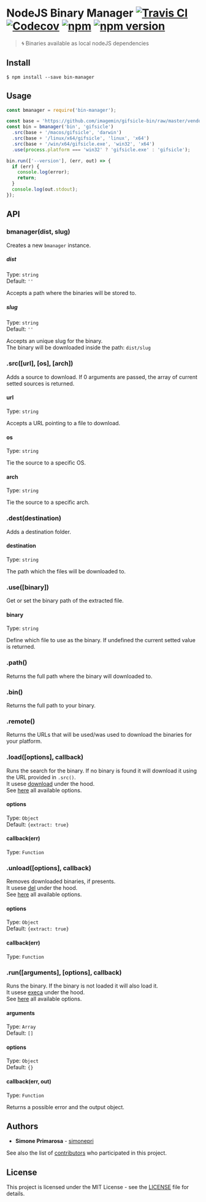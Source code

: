 # NodeJS Binary Manager [![Travis CI](https://travis-ci.org/simonepri/bin-manager.svg?branch=master)](https://travis-ci.org/simone/bin-manager) [![Codecov](https://img.shields.io/codecov/c/github/simonepri/bin-manager/master.svg)](https://codecov.io/gh/simonepri/bin-manager) [![npm](https://img.shields.io/npm/dm/bin-manager.svg)](https://www.npmjs.com/package/bin-manager) [![npm version](https://img.shields.io/npm/v/bin-manager.svg)](https://www.npmjs.com/package/bin-manager)
> 🌀 Binaries available as local nodeJS dependencies


## Install

```
$ npm install --save bin-manager
```


## Usage

```js
const bmanager = require('bin-manager');

const base = 'https://github.com/imagemin/gifsicle-bin/raw/master/vendor';
const bin = bmanager('bin', 'gifsicle')
  .src(base + '/macos/gifsicle', 'darwin')
  .src(base + '/linux/x64/gifsicle', 'linux', 'x64')
  .src(base + '/win/x64/gifsicle.exe', 'win32', 'x64')
  .use(process.platform === 'win32' ? 'gifsicle.exe' : 'gifsicle');

bin.run(['--version'], (err, out) => {
  if (err) {
    console.log(error);
    return;
  }
  console.log(out.stdout);
});
```

## API

### bmanager(dist, slug)

Creates a new `bmanager` instance.

##### dist

Type: `string`<br>
Default: `''`

Accepts a path where the binaries will be stored to.

##### slug

Type: `string`<br>
Default: `''`

Accepts an unique slug for the binary.<br>
The binary will be downloaded inside the path: `dist/slug`

### .src([url], [os], [arch])

Adds a source to download.
If 0 arguments are passed, the array of current setted sources is returned.

#### url

Type: `string`

Accepts a URL pointing to a file to download.

#### os

Type: `string`

Tie the source to a specific OS.

#### arch

Type: `string`

Tie the source to a specific arch.

### .dest(destination)

Adds a destination folder.

#### destination

Type: `string`

The path which the files will be downloaded to.

### .use([binary])

Get or set the binary path of the extracted file.

#### binary

Type: `string`

Define which file to use as the binary.
If undefined the current setted value is returned.

### .path()

Returns the full path where the binary will downloaded to.

### .bin()

Returns the full path to your binary.

### .remote()

Returns the URLs that will be used/was used to download the binaries for your platform.

### .load([options], callback)

Runs the search for the binary. If no binary is found it will download it
using the URL provided in `.src()`.
<br>It usese [download](https://github.com/kevva/download) under the hood.
<br>See [here](https://github.com/kevva/download#options) all available options.

#### options

Type: `Object`<br>
Default: `{extract: true}`

#### callback(err)

Type: `Function`

### .unload([options], callback)

Removes downloaded binaries, if presents.
<br>It usese [del](https://github.com/sindresorhus/del) under the hood.
<br>See [here](https://github.com/sindresorhus/del#options) all available options.

#### options

Type: `Object`<br>
Default: `{extract: true}`

#### callback(err)

Type: `Function`

### .run([arguments], [options], callback)

Runs the binary. If the binary is not loaded it will also load it.
<br>It usese [execa](https://github.com/sindresorhus/execa) under the hood.
<br>See [here](https://github.com/sindresorhus/execa#options) all available options.

#### arguments

Type: `Array`<br>
Default: `[]`

#### options

Type: `Object`<br>
Default: `{}`

#### callback(err, out)

Type: `Function`

Returns a possible error and the output object.


## Authors
* **Simone Primarosa** - [simonepri](https://github.com/simonepri)

See also the list of [contributors](https://github.com/simonepri/bin-manager/contributors) who participated in this project.

## License
This project is licensed under the MIT License - see the [LICENSE](LICENSE) file for details.

